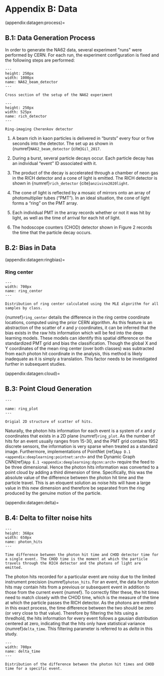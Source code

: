 # Appendix B: Data 

(appendix:datagen:process)=
## B.1: Data Generation Process

In order to generate the NA62 data, several experiment "runs" were performed by CERN.  For each run, the experiment configuration is fixed and the following steps are performed:

```{figure} ../images/NA62_beam_detector.png
---
height: 250px
width: 1000px
name: NA62_beam_detector
---

Cross section of the setup of the NA62 experiment
```

```{figure} ../images/RICH_detector.png
---
height: 250px
width: 525px
name: rich_detector
---

Ring-imaging Cherenkov detector
```

1. A beam rich in kaon particles is delivered in “bursts” every four or five seconds into the detector. The set up as shown in {numref}`NA62_beam_detector` {cite}`Gil_2017`.

2. During a burst, several particle decays occur.  Each particle decay has an individual “event” ID associated with it.

3. The product of the decay is accelerated through a chamber of neon gas in the RICH detector and a cone of light is emitted.  The RICH detector is shown in {numref}`rich_detector` {cite}`anzivino2020light`.

4. The cone of light is reflected by a mosaic of mirrors onto an array of photomultiplier tubes (“PMT”).  In an ideal situation, the cone of light forms a “ring” on the PMT array.

5. Each individual PMT in the array records whether or not it was hit by light, as well as the time of arrival for each hit of light.

6. The hodoscope counters (CHOD) detector shown in Figure 2 records the time that the particle decay occurs.

## B.2: Bias in Data

(appendix:datagen:ringbias)=
### Ring center

```{figure} ../images/eda_ring_center_loc.png
---
width: 700px
name: ring_center
---

Distribution of ring center calculated using the MLE algorithm for all samples by class. 
```

{numref}`ring_center` details the difference in the ring centre coordinate locations, computed using the prior CERN algorithm. As this feature is an abstraction of the scatter of *x* and *y* coordinates, it can be inferred that the bias exists in the raw hits information which will be fed into the deep learning models. These models can identify this spatial difference on the standardized PMT grid and bias the classification. Though the global X and Y coordinates of the mean ring center (over both classes) was subtracted from each photon hit coordinate in the analysis, this method is likely inadequate as it is simply a translation. This factor needs to be investigated further in subsequent studies.

(appendix:datagen:cloud)=
## B.3: Point Cloud Generation

```{figure} ../images/ring_plots.svg
---

name: ring_plot
---

Origial 2D structure of scatter of hits.
```

Naturally, the photon hits information for each event is a system of *x* and *y* coordinates that exists in a 2D plane {numref}`ring_plot`. As the number of hits for an event usually ranges from 15-30, and the PMT grid contains 1952 discrete sensors, the information is very sparse when treated as a standard image. Furthermore, implementations of PointNet {ref}`App D.1 <appendix:deeplearning:pointnet:arch>` and the Dynamic Graph CNN{ref}`App E.1 <appendix:deeplearning:dgcnn:arch>` require the feed to be three dimensional. Hence the photon hits information was converted to a point cloud by adding a third dimension of time. Specifically, this was the absolute value of the difference between the photon hit time and the particle travel. This is an eloquent solution as noise hits will have a large value in this new dimension and therefore be separated from the ring produced by the genuine motion of the particle.

(appendix:datagen:delta)=
## B.4: Delta to filter noise hits

```{figure} ../images/photon_hits.svg
---
height: 368px
width: 650px
name: photon_hits
---

Time difference between the photon hit time and CHOD detector time for a single event. The CHOD time is the moment at which the particle travels through the RICH detector and the photons of light are emitted.
```

The photon hits recorded for a particular event are noisy due to the limited instrument precision {numref}`photon_hits`. For an event, the data for photon hits may contain hits from a previous or subsequent event in addition to those from the current event {numref}. To correctly filter these, the hit times need to match closely with the CHOD time, which is the measure of the time at which the particle passes the RICH detector. As the photons are emitted in this exact process, the time difference between the two should be zero (or very close to that value). Therefore by filtering the hits using a thredhold, the hits information for every event follows a gausian distribution centered at zero, indicating that the hits only have statistical variance {numref}`delta_time`. This filtering parameter is referred to as *delta* in this study.

```{figure} ../images/eda_delta_time.svg
---
width: 700px
name: delta_time
---

Distribution of the difference between the photon hit times and CHOD time for a specific event.
```
